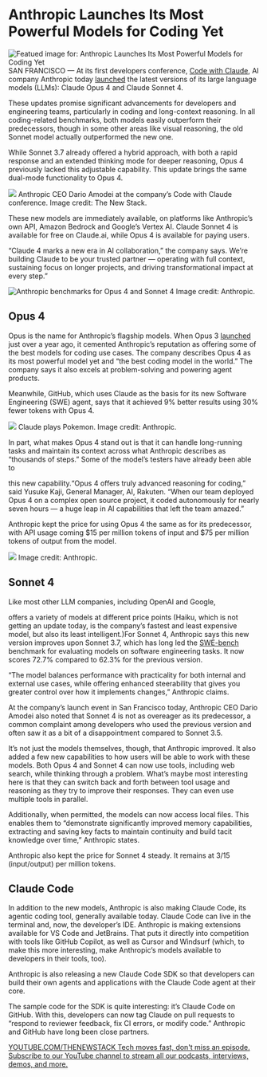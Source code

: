 # Anthropic Launches Its Most Powerful Models for Coding Yet
![Featued image for: Anthropic Launches Its Most Powerful Models for Coding Yet](https://cdn.thenewstack.io/media/2025/05/45c94973-img_0980-1024x768.jpg)
SAN FRANCISCO — At its first developers conference, [Code with Claude](https://www.anthropic.com/news/Introducing-code-with-claude), AI company Anthropic today [launched](https://www.anthropic.com/news/claude-4) the latest versions of its large language models (LLMs): Claude Opus 4 and Claude Sonnet 4.

These updates promise significant advancements for developers and engineering teams, particularly in coding and long-context reasoning. In all coding-related benchmarks, both models easily outperform their predecessors, though in some other areas like visual reasoning, the old Sonnet model actually outperformed the new one.

While Sonnet 3.7 already offered a hybrid approach, with both a rapid response and an extended thinking mode for deeper reasoning, Opus 4 previously lacked this adjustable capability. This update brings the same dual-mode functionality to Opus 4.

![](https://cdn.thenewstack.io/media/2025/05/12f6fe38-anthropic-amodei.jpeg)
Anthropic CEO Dario Amodei at the company’s Code with Claude conference. Image credit: The New Stack.

These new models are immediately available, on platforms like Anthropic’s own API, Amazon Bedrock and Google’s Vertex AI. Claude Sonnet 4 is available for free on Claude.ai, while Opus 4 is available for paying users.

“Claude 4 marks a new era in AI collaboration,” the company says. We’re building Claude to be your trusted partner — operating with full context, sustaining focus on longer projects, and driving transformational impact at every step.”

![Anthropic benchmarks for Opus 4 and Sonnet 4](https://cdn.thenewstack.io/media/2025/05/ec51a21a-claude-4-benchmarks.png)
Image credit: Anthropic.

## Opus 4
Opus is the name for Anthropic’s flagship models. When Opus 3 [launched](https://www.anthropic.com/news/claude-3-family) just over a year ago, it cemented Anthropic’s reputation as offering some of the best models for coding use cases. The company describes Opus 4 as its most powerful model yet and “the best coding model in the world.” The company says it also excels at problem-solving and powering agent products.

Meanwhile, GitHub, which uses Claude as the basis for its new Software Engineering (SWE) agent, says that it achieved 9% better results using 30% fewer tokens with Opus 4.

![](https://cdn.thenewstack.io/media/2025/05/87caa1cc-claude-plays-pokemon.gif)
Claude plays Pokemon. Image credit: Anthropic.

In part, what makes Opus 4 stand out is that it can handle long-running tasks and maintain its context across what Anthropic describes as “thousands of steps.” Some of the model’s testers have already been able to

this new capability.“Opus 4 offers truly advanced reasoning for coding,” said Yusuke Kaji, General Manager, AI, Rakuten. “When our team deployed Opus 4 on a complex open source project, it coded autonomously for nearly seven hours — a huge leap in AI capabilities that left the team amazed.”

Anthropic kept the price for using Opus 4 the same as for its predecessor, with API usage coming $15 per million tokens of input and $75 per million tokens of output from the model.

![](https://cdn.thenewstack.io/media/2025/05/c1332f04-4_swe-bench.png)
Image credit: Anthropic.

## Sonnet 4
Like most other LLM companies, including OpenAI and Google,

offers a variety of models at different price points (Haiku, which is not getting an update today, is the company’s fastest and least expensive model, but also its least intelligent.)For Sonnet 4, Anthropic says this new version improves upon Sonnet 3.7, which has long led the [SWE-bench](https://www.swebench.com/) benchmark for evaluating models on software engineering tasks. It now scores 72.7% compared to 62.3% for the previous version.

“The model balances performance with practicality for both internal and external use cases, while offering enhanced steerability that gives you greater control over how it implements changes,” Anthropic claims.

At the company’s launch event in San Francisco today, Anthropic CEO Dario Amodei also noted that Sonnet 4 is not as overeager as its predecessor, a common complaint among developers who used the previous version and often saw it as a bit of a disappointment compared to Sonnet 3.5.

It’s not just the models themselves, though, that Anthropic improved. It also added a few new capabilities to how users will be able to work with these models. Both Opus 4 and Sonnet 4 can now use tools, including web search, while thinking through a problem. What’s maybe most interesting here is that they can switch back and forth between tool usage and reasoning as they try to improve their responses. They can even use multiple tools in parallel.

Additionally, when permitted, the models can now access local files. This enables them to “demonstrate significantly improved memory capabilities, extracting and saving key facts to maintain continuity and build tacit knowledge over time,” Anthropic states.

Anthropic also kept the price for Sonnet 4 steady. It remains at $3/$15 (input/output) per million tokens.

## Claude Code
In addition to the new models, Anthropic is also making Claude Code, its agentic coding tool, generally available today. Claude Code can live in the terminal and, now, the developer’s IDE. Anthropic is making extensions available for VS Code and JetBrains. That puts it directly into competition with tools like GitHub Copilot, as well as Cursor and Windsurf (which, to make this more interesting, make Anthropic’s models available to developers in their tools, too).

Anthropic is also releasing a new Claude Code SDK so that developers can build their own agents and applications with the Claude Code agent at their core.

The sample code for the SDK is quite interesting: it’s Claude Code on GitHub. With this, developers can now tag Claude on pull requests to “respond to reviewer feedback, fix CI errors, or modify code.” Anthropic and GitHub have long been close partners.

[
YOUTUBE.COM/THENEWSTACK
Tech moves fast, don't miss an episode. Subscribe to our YouTube
channel to stream all our podcasts, interviews, demos, and more.
](https://youtube.com/thenewstack?sub_confirmation=1)